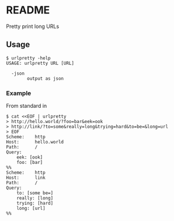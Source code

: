 # README

Pretty print long URLs

## Usage

```
$ urlpretty -help
USAGE: urlpretty URL [URL]

  -json
    	output as json
```

### Example

From standard in

```
$ cat <<EOF | urlpretty 
> http://hello.world/?foo=bar&eek=ook
> http://link/?to=some&really=long&trying=hard&to=be=&long=url
> EOF
Scheme:    http
Host:      hello.world
Path:      /
Query:
	eek: [ook]
	foo: [bar]
%%
Scheme:    http
Host:      link
Path:      /
Query:
	to: [some be=]
	really: [long]
	trying: [hard]
	long: [url]
%%
```


